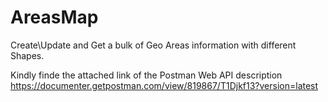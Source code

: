 # AreasMap
Create\Update and Get a bulk of Geo Areas information with different Shapes.

Kindly finde the attached link of the  Postman Web API description 
https://documenter.getpostman.com/view/819867/T1Djkf13?version=latest


